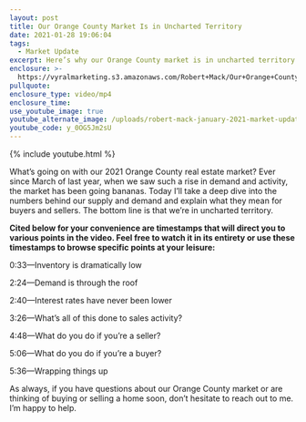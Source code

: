```yaml
---
layout: post
title: Our Orange County Market Is in Uncharted Territory
date: 2021-01-28 19:06:04
tags:
  - Market Update
excerpt: Here’s why our Orange County market is in uncharted territory.
enclosure: >-
  https://vyralmarketing.s3.amazonaws.com/Robert+Mack/Our+Orange+County+Market+Is+in+Uncharted+Territory.mp4
pullquote:
enclosure_type: video/mp4
enclosure_time:
use_youtube_image: true
youtube_alternate_image: /uploads/robert-mack-january-2021-market-update-yt.jpg
youtube_code: y_0OG5Jm2sU
---
```


{% include youtube.html %}

What’s going on with our 2021 Orange County real estate market? Ever since March of last year, when we saw such a rise in demand and activity, the market has been going bananas. Today I’ll take a deep dive into the numbers behind our supply and demand and explain what they mean for buyers and sellers. The bottom line is that we’re in uncharted territory.&nbsp;

**Cited below for your convenience are timestamps that will direct you to various points in the video. Feel free to watch it in its entirety or use these timestamps to browse specific points at your leisure:&nbsp;**

0:33—Inventory is dramatically low&nbsp;

2:24—Demand is through the roof&nbsp;

2:40—Interest rates have never been lower

3:26—What’s all of this done to sales activity?

4:48—What do you do if you’re a seller?

5:06—What do you do if you’re a buyer?

5:36—Wrapping things up&nbsp;

As always, if you have questions about our Orange County market or are thinking of buying or selling a home soon, don’t hesitate to reach out to me. I’m happy to help.
